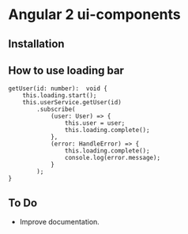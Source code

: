 Angular 2 ui-components
=========

## Installation

## How to use loading bar
```
getUser(id: number):  void {
    this.loading.start();
    this.userService.getUser(id)
        .subscribe(
            (user: User) => {
                this.user = user;
                this.loading.complete();
            },
            (error: HandleError) => {
                this.loading.complete();
                console.log(error.message);
            }
        );
}
```

## To Do
- Improve documentation.